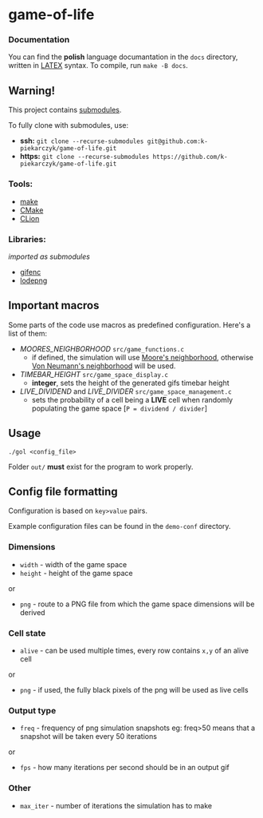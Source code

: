 # game-of-life

### Documentation
You can find the **polish** language documantation in the `docs` directory, written in [LATEX](https://www.latex-project.org/) syntax. To compile, run `make -B docs`.


## Warning!
This project contains [submodules](https://git-scm.com/book/en/v2/Git-Tools-Submodules).

To fully clone with submodules, use:
* **ssh:** `git clone --recurse-submodules git@github.com:k-piekarczyk/game-of-life.git`
* **https:** `git clone --recurse-submodules https://github.com/k-piekarczyk/game-of-life.git`

### Tools:
* [make](https://www.gnu.org/software/make/)
* [CMake](https://cmake.org/)
* [CLion](https://www.jetbrains.com/clion/)

### Libraries:
 _imported as submodules_
* [gifenc](https://github.com/lecram/gifenc)
* [lodepng](https://github.com/lvandeve/lodepng)

## Important macros
Some parts of the code use macros as predefined configuration. Here's a list of them:
* _MOORES_NEIGHBORHOOD_  `src/game_functions.c`
    * if defined, the simulation will use [Moore's neighborhood](https://en.wikipedia.org/wiki/Moore_neighborhood), otherwise [Von Neumann's neighborhood](https://en.wikipedia.org/wiki/Von_Neumann_neighborhood) will be used.
* _TIMEBAR_HEIGHT_  `src/game_space_display.c`
    * __integer__, sets the height of the generated gifs timebar height
* _LIVE_DIVIDEND_ and _LIVE_DIVIDER_  `src/game_space_management.c`
    * sets the probability of a cell being a __LIVE__ cell when randomly populating the game space [`P = dividend / divider`]

## Usage

    ./gol <config_file> 
    
Folder `out/` **must** exist for the program to work properly.

## Config file formatting
Configuration is based on `key>value` pairs.

Example configuration files can be found in the `demo-conf` directory.

### Dimensions
- `width` - width of the game space
- `height` - height of the game space

or 

- `png` - route to a PNG file from which the game space dimensions will be derived

### Cell state
- `alive` - can be used multiple times, every row contains `x,y` of an alive cell

or

- `png` - if used, the fully black pixels of the png will be used as live cells

### Output type
- `freq` - frequency of png simulation snapshots eg: freq>50 means that a snapshot will be taken every 50 iterations

or

- `fps` - how many iterations per second should be in an output gif

### Other
- `max_iter` - number of iterations the simulation has to make